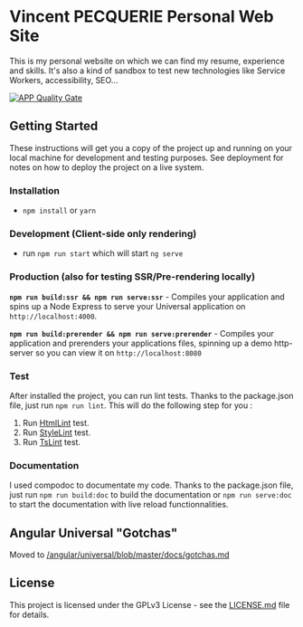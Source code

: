 # Vincent PECQUERIE Personal Web Site

This is my personal website on which we can find my resume, experience and skills. 
It's also a kind of sandbox to test new technologies like Service Workers, accessibility, SEO... 

[![APP Quality Gate](https://sonarqube.we-program-it.com/api/badges/gate?key=www_vincent_p_fr)](https://sonarqube.we-program-it.com/dashboard/index/www_vincent_p_fr)

## Getting Started

These instructions will get you a copy of the project up and running on your local machine for development and testing purposes. 
See deployment for notes on how to deploy the project on a live system.

### Installation
* `npm install` or `yarn`

### Development (Client-side only rendering)
* run `npm run start` which will start `ng serve`

### Production (also for testing SSR/Pre-rendering locally)
**`npm run build:ssr && npm run serve:ssr`** - Compiles your application and spins up a Node Express to serve your Universal application on `http://localhost:4000`.

**`npm run build:prerender && npm run serve:prerender`** - Compiles your application and prerenders your applications files, spinning up a demo http-server so you can view it on `http://localhost:8080`

### Test

After installed the project, you can run lint tests.
Thanks to the package.json file, just run `npm run lint`. 
This will do the following step for you : 

1. Run [HtmlLint](https://github.com/htmllint/htmllint) test.
2. Run [StyleLint](https://github.com/stylelint/stylelint) test.
3. Run [TsLint](https://github.com/palantir/tslint) test.

### Documentation

I used compodoc to documentate my code. 
Thanks to the package.json file, just run `npm run build:doc` to build the documentation or `npm run serve:doc` to start the documentation with live reload functionnalities. 

## Angular Universal "Gotchas"
Moved to [/angular/universal/blob/master/docs/gotchas.md](https://github.com/angular/universal/blob/master/docs/gotchas.md)

## License
This project is licensed under the GPLv3 License - see the [LICENSE.md](LICENSE.md) file for details.